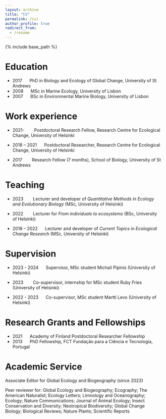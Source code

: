 ```yaml
---
layout: archive
title: "CV"
permalink: /cv/
author_profile: true
redirect_from:
  - /resume
---
```


{% include base_path %}

Education
======
* 2017 &nbsp;&nbsp;&nbsp;&nbsp; PhD in Biology and Ecology of Global Change, University of St Andrews
* 2008 &nbsp;&nbsp;&nbsp;&nbsp; MSc in Marine Ecology, University of Lisbon
* 2007 &nbsp;&nbsp;&nbsp;&nbsp; BSc in Environmental Marine Biology, University of Lisbon


Work experience
======
* 2021- &nbsp;&nbsp;&nbsp;&nbsp;&nbsp;&nbsp; Postdoctoral Research Fellow, Research Centre for Ecological Change, University of Helsinki

* 2018 – 2021 &nbsp;&nbsp;&nbsp;&nbsp; Postdoctoral Researcher, Research Centre for Ecological Change, University of Helsinki
  
* 2017 &nbsp;&nbsp;&nbsp;&nbsp;&nbsp;&nbsp;  Research Fellow (7 months), School of Biology, University of St Andrews


Teaching
======
* 2023 &nbsp;&nbsp;&nbsp;&nbsp;&nbsp;&nbsp;  Lecturer and developer of *Quantitative Methods in Ecology and Evolutionary Biology* (MSc, University of Helsinki)

* 2022 &nbsp;&nbsp;&nbsp;&nbsp;&nbsp;&nbsp;  Lecturer for *From individuals to ecosystems* (BSc, University of Helsinki)

* 2018 – 2022 &nbsp;&nbsp;&nbsp;&nbsp; Lecturer and developer of *Current Topics in Ecological Change Research* (MSc, University of Helsinki)


Supervision
======
* 2023 - 2024 &nbsp;&nbsp;&nbsp;&nbsp; Supervisor, MSc student Michail Pipinis (University of Helsinki)

* 2023 &nbsp;&nbsp;&nbsp;&nbsp;&nbsp;&nbsp;  Co-supervisor, internship for MSc student Ruby Fries (University of Helsinki)

* 2022 - 2023 &nbsp;&nbsp;&nbsp;&nbsp; Co-supervisor, MSc student Martti Levo (University of Helsinki)


Research Grants and Fellowships
======
* 2021 &nbsp;&nbsp;&nbsp;&nbsp; Academy of Finland Postdoctoral Researcher Fellowship
* 2013 &nbsp;&nbsp;&nbsp;&nbsp; PhD Fellowship, FCT Fundação para a Ciência e Tecnologia, Portugal


Academic Service
======
Associate Editor for Global Ecology and Biogeography (since 2023)

Peer reviewer for: Global Ecology and Biogeography; Ecography; The American Naturalist; Ecology Letters; Limnology and Oceanography; Ecology; Nature Communications; Journal of Animal Ecology; Insect Conservation and Diversity; Neotropical Biodiversity; Global Change Biology; Biological Reviews; Nature Plants; Scientific Reports

